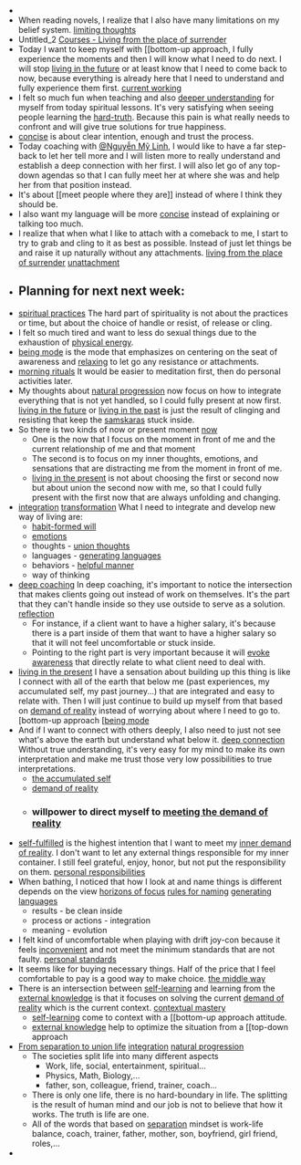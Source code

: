 - 
- When reading novels, I realize that I also have many
limitations on my belief system. [limiting thoughts](<limiting thoughts.md>)
- Untitled_2 [Courses - Living from the place of surrender](<Courses - Living from the place of surrender.md>)
- Today I want to keep myself with [[bottom-up approach, I
fully experience the moments and then I will know what I need to do next. I
will stop [living in the future](<living in the future.md>) or at least know that I need to come back to
now, because everything is already here that I need to understand and fully
experience them first.  [current working](<current working.md>)
- I felt so much fun when teaching and also [deeper understanding](<deeper understanding.md>) for myself from today spiritual lessons. It's very satisfying
when seeing people learning the [hard-truth](<hard-truth.md>). Because this pain is what
really needs to confront and will give true solutions for true happiness.
- [concise](<concise.md>) is about clear intention, enough and trust the
process.
- Today coaching with [@Nguyễn Mỹ Linh](<@Nguyễn Mỹ Linh.md>), I would like to have
a far step-back to let her tell more and I will listen more to really
understand and establish a deep connection with her first. I will also let go
of any top-down agendas so that I can fully meet her at where she was and help
her from that position instead.
- It's about [[meet people
where they are]] instead of where I think they should be.
- I also want my language
will be more [concise](<concise.md>) instead of explaining or talking too much.
- I realize that when what I like to attach with a comeback to
me, I start to try to grab and cling to it as best as possible. Instead of just
let things be and raise it up naturally without any attachments. [living from the place of surrender](<living from the place of surrender.md>) [unattachment](<unattachment.md>)
- Planning for next next week:
    - 
- [spiritual practices](<spiritual practices.md>) The hard part of spirituality is not
about the practices or time, but about the choice of handle or resist, of
release or cling.
- I felt so much tired and want to less do sexual things due
to the exhaustion of [physical energy](<physical energy.md>).
- [being mode](<being mode.md>) is the mode that emphasizes on centering on
the seat of awareness and [relaxing](<relaxing.md>) to let go any resistance or
attachments.
- [morning rituals](<morning rituals.md>) It would be easier to meditation first,
then do personal activities later.
- My thoughts about [natural progression](<natural progression.md>) now focus
on how to integrate everything that is not yet handled, so I could fully
present at now first. [living in the future](<living in the future.md>) or [living in the past](<living in the past.md>) is
just the result of clinging and resisting that keep the [samskaras](<samskaras.md>) stuck
inside.
- So there is two kinds of now or present moment [now](<now.md>)
    - One is the now that I focus on the moment in front of me and the current relationship of me and that moment
    - The second is to focus on my inner thoughts, emotions, and sensations that are distracting me from the moment in front of me.
    - [living in the present](<living in the present.md>) is not about choosing the first or second now but about union the second now with me, so that I could fully present with the first now that are always unfolding and changing.
- [integration](<integration.md>) [transformation](<transformation.md>) What I need to integrate and develop new way of living are:
    - [habit-formed will](<habit-formed will.md>)
    - [emotions](<emotions.md>)
    - thoughts - [union thoughts](<union thoughts.md>)
    - languages - [generating languages](<generating languages.md>)
    - behaviors - [helpful manner](<helpful manner.md>)
    - way of thinking
- [deep coaching](<deep coaching.md>) In deep coaching, it's important to notice the intersection that makes clients going out instead of work on themselves. It's the part that they can't handle inside so they use outside to serve as a solution. [reflection](<reflection.md>)
    - For instance, if a client want to have a higher salary, it's because there is a part inside of them that want to have a higher salary so that it will not feel uncomfortable or stuck inside.
    - Pointing to the right part is very important because it will [evoke awareness](<evoke awareness.md>) that directly relate to what client need to deal with.
- [living in the present](<living in the present.md>) I have a sensation about building up this thing is like I connect with all of the earth that below me (past experiences, my accumulated self, my past journey...) that are integrated and easy to relate with. Then I will just continue to build up myself from that based on [demand of reality](<demand of reality.md>) instead of worrying about where I need to go to. [bottom-up approach [[being mode](<bottom-up approach [[being mode.md>) 
- And if I want to connect with others deeply, I also need to just not see what's above the earth but understand what below it. [deep connection](<deep connection.md>) Without true understanding, it's very easy for my mind to make its own interpretation and make me trust those very low possibilities to true interpretations.
    - [the accumulated self](<the accumulated self.md>)
    - [demand of reality](<demand of reality.md>)
    - ### willpower to direct myself to [meeting the demand of reality](<meeting the demand of reality.md>)
- [self-fulfilled](<self-fulfilled.md>) is the highest intention that I want to
meet my [inner demand of reality](<inner demand of reality.md>). I don't want to let any external things
responsible for my inner container. I still feel grateful, enjoy, honor, but
not put the responsibility on them. [personal responsibilities](<personal responsibilities.md>)
- When bathing, I noticed that how I look at and name things is different depends on the view [horizons of focus](<horizons of focus.md>) [rules for naming](<rules for naming.md>) [generating languages](<generating languages.md>)
    - results - be clean inside
    - process or actions - integration
    - meaning - evolution
- I felt kind of uncomfortable when playing with drift joy-con because it feels [inconvenient](<inconvenient.md>) and not meet the minimum standards that are not faulty. [personal standards](<personal standards.md>)
- It seems like for buying necessary things. Half of the price that I feel comfortable to pay is a good way to make choice. [the middle way](<the middle way.md>)
- There is an intersection between [self-learning](<self-learning.md>) and learning from the [external knowledge](<external knowledge.md>) is that it focuses on solving the current [demand of reality](<demand of reality.md>)  which is the current context. [contextual mastery](<contextual mastery.md>)
    - [self-learning](<self-learning.md>) come to context with a [[bottom-up approach attitude.
    - [external knowledge](<external knowledge.md>) help to optimize the situation from a [[top-down approach
- [From separation to union life](<From separation to union life.md>) [integration](<integration.md>) [natural progression](<natural progression.md>)
    - The societies split life into many different aspects
        - Work, life, social, entertainment, spiritual...
        - Physics, Math, Biology,...
        - father, son, colleague, friend, trainer, coach...
    - There is only one life, there is no hard-boundary in life. The splitting is the result of human mind and our job is not to believe that how it works. The truth is life are one.
    - All of the words that based on [separation](<separation.md>) mindset is work-life balance, coach, trainer, father, mother, son, boyfriend, girl friend, roles,...
- 
